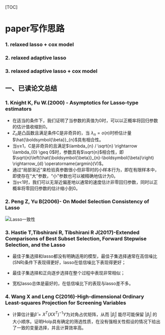 [TOC]
# paper写作思路

### 1. relaxed lasso + cox model
### 2. relaxed adaptive lasso
### 3. relaxed adaptive lasso + cox model


## 一、已读论文总结

### 1. Knight K, Fu W.(2000) - Asymptotics for Lasso-type estimators

- 在适当的条件下，我们证明了当参数的真值为0时，可以以正概率将回归参数的估计值收缩到0。
- $Z_{n}$是凸函数且满足条件C是非奇异的，当
  $\lambda_{n}=o(n)$时桥估计量$\hat{\boldsymbol{\beta}}_{n}$具有相合性。
- 当γ≥1，C是非奇异的且满足$\lambda_{n} / \sqrt{n} \rightarrow \lambda_{0} \geq 0$时，参数具有$\sqrt{n}$相合性，即$\sqrt{n}\left(\hat{\boldsymbol{\beta}}_{n}-\boldsymbol{\beta}\right) \rightarrow_{d} \operatorname{argmin}(V)$。
- 通过“局部渐近”来检验真参数很小但非零时的小样本行为，即在有限样本中，即使存在“大”参数，“小”参数也可以被精确地估计为0。
- 当γ<1时，我们可以无渐近偏差地以通常的速度估计非零回归参数，同时以正概率将零回归参数的估计缩小到0。



### 2. Peng Z,  Yu B(2006)- On Model Selection Consistency of Lasso

![Lasso一致性](https://user-images.githubusercontent.com/88085038/132467105-01e970de-1f04-4ab2-b0db-298caa8110bb.jpg)

### 3. Hastie T,Tibshirani R, Tibshirani R J(2017)-Extended Comparisons of Best Subset Selection, Forward Stepwise Selection, and the Lasso

- 最佳子集选择和lasso都没有明确适用的模型，最佳子集选择通常在高信噪比(SNR)条件下表现得更好，lasso在低信噪比下表现得更好；

- 最佳子集选择和正向逐步选择在整个过程中表现非常相似；

- 宽松lasso总体是最好的，在低信噪比下的表现与lasso差不多。

### 4. Wang X and Leng C(2016)-High-dimensional Ordinary Least-squares Projection for Screening Variables

- 计算估计量$\hat{\beta}=X^{T}\left(X X^{T}\right)^{-1} Y$为对角占优矩阵，从而 $\left|\hat{\beta}_{j}\right|$ 能尽可能保留 $\left|\beta_{\mathrm{j}}\right|$ 的大小顺序。证明Holp具有确定的筛选性质，在没有强相关性假设的情况下给出了一致的变量选择，并且计算效率高。

